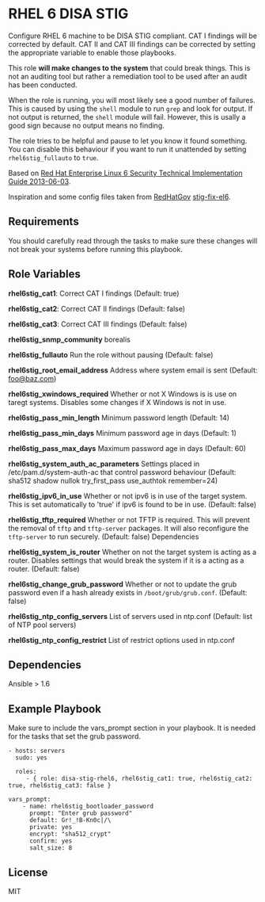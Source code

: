 RHEL 6 DISA STIG
================

Configure RHEL 6 machine to be DISA STIG compliant. CAT I findings will be corrected by default. CAT II and CAT III findings can be corrected by setting the appropriate variable to enable those playbooks.

This role **will make changes to the system** that could break things. This is not an auditing tool but rather a remediation tool to be used after an audit has been conducted.

When the role is running, you will most likely see a good number of failures. This is caused by using the `shell` module to run `grep` and look for output. If not output is returned, the `shell` module will fail. However, this is usally a good sign because no output means no finding.

The role tries to be helpful and pause to let you know it found something. You can disable this behaviour if you want to run it unattended by setting `rhel6stig_fullauto` to `true`.

Based on [Red Hat Enterprise Linux 6 Security Technical Implementation Guide 2013-06-03](http://www.stigviewer.com/stig/red_hat_enterprise_linux_6/).

Inspiration and some config files taken from [RedHatGov](https://github.com/RedHatGov) [stig-fix-el6](https://github.com/RedHatGov/stig-fix-el6).

Requirements
------------

You should carefully read through the tasks to make sure these changes will not break your systems before running this playbook.

Role Variables
--------------

**rhel6stig_cat1**:           Correct CAT I findings (Default: true)

**rhel6stig_cat2**:           Correct CAT II findings (Default: false)

**rhel6stig_cat3**:           Correct CAT III findings (Default: false)

**rhel6stig_snmp_community**  borealis

**rhel6stig_fullauto**                   Run the role without pausing (Default: false)

**rhel6stig_root_email_address**          Address where system email is sent (Default: foo@baz.com)

**rhel6stig_xwindows_required**           Whether or not X Windows is is use on taregt systems. Disables some changes if X Windows is not in use.

**rhel6stig_pass_min_length**             Minimum password length (Default: 14)

**rhel6stig_pass_min_days**               Minimum password age in days (Default: 1)

**rhel6stig_pass_max_days**               Maximum password age in days (Default: 60)

**rhel6stig_system_auth_ac_parameters** Settings placed in /etc/pam.d/system-auth-ac that control password behaviour (Default: sha512 shadow nullok try_first_pass use_authtok remember=24)


**rhel6stig_ipv6_in_use**       Whether or not ipv6 is in use of the target system. This is set automatically to 'true' if ipv6 is found to be in use. (Default: false)

**rhel6stig_tftp_required**  Whether or not TFTP is required. This will prevent the removal of `tftp` and `tftp-server` packages. It will also  reconfigure the `tftp-server` to run securely. (Default: false)
Dependencies

**rhel6stig_system_is_router** Whether on not the target system is acting as a router. Disables settings that would break the system if it is a acting as a router. (Default: false)

**rhel6stig_change_grub_password** Whether or not to update the grub password even if a hash already exists in `/boot/grub/grub.conf`. (Default: false)

**rhel6stig_ntp_config_servers** List of servers used in ntp.conf (Default: list of NTP pool servers)

**rhel6stig_ntp_config_restrict** List of restrict options used in ntp.conf

Dependencies
------------

Ansible > 1.6

Example Playbook
-------------------------

Make sure to include the vars_prompt section in your playbook. It is needed for the tasks that set the grub password.

    - hosts: servers
      sudo: yes

      roles:
         - { role: disa-stig-rhel6, rhel6stig_cat1: true, rhel6stig_cat2: true, rhel6stig_cat3: false }

    vars_prompt:
        - name: rhel6stig_bootloader_password
          prompt: "Enter grub password"
          default: Gr!_!B-Kn0c|/\
          private: yes
          encrypt: "sha512_crypt"
          confirm: yes
          salt_size: 8

License
-------

MIT

